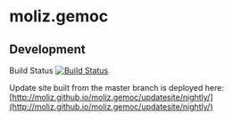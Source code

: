 # moliz.gemoc


## Development
Build Status [![Build Status](https://travis-ci.org/moliz/moliz.gemoc.svg?branch=master)](https://travis-ci.org/moliz/moliz.gemoc)

Update site built from the master branch is deployed here: [http://moliz.github.io/moliz.gemoc/updatesite/nightly/](http://moliz.github.io/moliz.gemoc/updatesite/nightly/)
